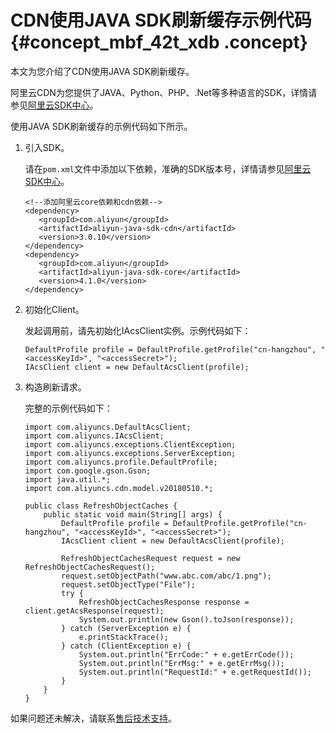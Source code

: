 # CDN使用JAVA SDK刷新缓存示例代码 {#concept_mbf_42t_xdb .concept}

本文为您介绍了CDN使用JAVA SDK刷新缓存。

阿里云CDN为您提供了JAVA、Python、PHP、.Net等多种语言的SDK，详情请参见[阿里云SDK中心](https://developer.aliyun.com/tools/sdk)。

使用JAVA SDK刷新缓存的示例代码如下所示。

1.  引入SDK。

    请在`pom.xml`文件中添加以下依赖，准确的SDK版本号，详情请参见[阿里云SDK中心](https://developer.aliyun.com/tools/sdk)。

    ``` {#codeblock_3pq_1es_y5z}
    <!--添加阿里云core依赖和cdn依赖-->
    <dependency>
       <groupId>com.aliyun</groupId>
       <artifactId>aliyun-java-sdk-cdn</artifactId>
       <version>3.0.10</version>
    </dependency>
    <dependency>
       <groupId>com.aliyun</groupId> 
       <artifactId>aliyun-java-sdk-core</artifactId>
       <version>4.1.0</version>
    </dependency>
    ```

2.  初始化Client。

    发起调用前，请先初始化IAcsClient实例。示例代码如下：

    ``` {#codeblock_da4_5nd_0fm}
    DefaultProfile profile = DefaultProfile.getProfile("cn-hangzhou", "<accessKeyId>", "<accessSecret>");        
    IAcsClient client = new DefaultAcsClient(profile);
    ```

3.  构造刷新请求。

    完整的示例代码如下：

    ``` {#codeblock_607_3dh_vn4}
    import com.aliyuncs.DefaultAcsClient;
    import com.aliyuncs.IAcsClient;
    import com.aliyuncs.exceptions.ClientException;
    import com.aliyuncs.exceptions.ServerException;
    import com.aliyuncs.profile.DefaultProfile;
    import com.google.gson.Gson;
    import java.util.*;
    import com.aliyuncs.cdn.model.v20180510.*;
    
    public class RefreshObjectCaches {
        public static void main(String[] args) {
            DefaultProfile profile = DefaultProfile.getProfile("cn-hangzhou", "<accessKeyId>", "<accessSecret>");
            IAcsClient client = new DefaultAcsClient(profile);
    
            RefreshObjectCachesRequest request = new RefreshObjectCachesRequest();
            request.setObjectPath("www.abc.com/abc/1.png");
            request.setObjectType("File");
            try {
                RefreshObjectCachesResponse response = client.getAcsResponse(request);
                System.out.println(new Gson().toJson(response));
            } catch (ServerException e) {
                e.printStackTrace();
            } catch (ClientException e) {
                System.out.println("ErrCode:" + e.getErrCode());
                System.out.println("ErrMsg:" + e.getErrMsg());
                System.out.println("RequestId:" + e.getRequestId());
            }
        }
    }
    ```


如果问题还未解决，请联系[售后技术支持](https://selfservice.console.aliyun.com/ticket/createIndex.htm)。

